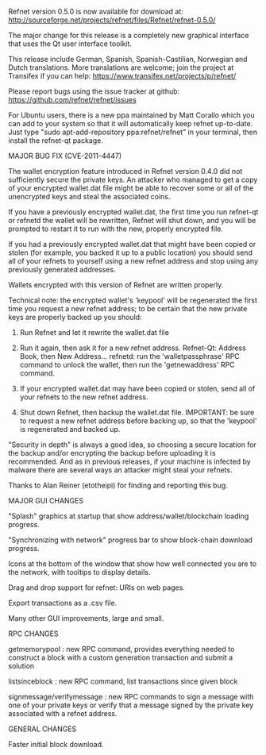 Refnet version 0.5.0 is now available for download at:
http://sourceforge.net/projects/refnet/files/Refnet/refnet-0.5.0/

The major change for this release is a completely new graphical interface that uses the Qt user interface toolkit.

This release include German, Spanish, Spanish-Castilian, Norwegian and Dutch translations. More translations are welcome; join the project at Transifex if you can help:
https://www.transifex.net/projects/p/refnet/

Please report bugs using the issue tracker at github:
https://github.com/refnet/refnet/issues

For Ubuntu users, there is a new ppa maintained by Matt Corallo which you can add to your system so that it will automatically keep refnet up-to-date.  Just type "sudo apt-add-repository ppa:refnet/refnet" in your terminal, then install the refnet-qt package.

MAJOR BUG FIX  (CVE-2011-4447)

The wallet encryption feature introduced in Refnet version 0.4.0 did not sufficiently secure the private keys. An attacker who
managed to get a copy of your encrypted wallet.dat file might be able to recover some or all of the unencrypted keys and steal the
associated coins.

If you have a previously encrypted wallet.dat, the first time you run refnet-qt or refnetd the wallet will be rewritten, Refnet will
shut down, and you will be prompted to restart it to run with the new, properly encrypted file.

If you had a previously encrypted wallet.dat that might have been copied or stolen (for example, you backed it up to a public
location) you should send all of your refnets to yourself using a new refnet address and stop using any previously generated addresses.

Wallets encrypted with this version of Refnet are written properly.

Technical note: the encrypted wallet's 'keypool' will be regenerated the first time you request a new refnet address; to be certain that the
new private keys are properly backed up you should:

1. Run Refnet and let it rewrite the wallet.dat file

2. Run it again, then ask it for a new refnet address.
Refnet-Qt: Address Book, then New Address...
refnetd: run the 'walletpassphrase' RPC command to unlock the wallet,  then run the 'getnewaddress' RPC command.

3. If your encrypted wallet.dat may have been copied or stolen, send  all of your refnets to the new refnet address.

4. Shut down Refnet, then backup the wallet.dat file.
IMPORTANT: be sure to request a new refnet address before backing up, so that the 'keypool' is regenerated and backed up.

"Security in depth" is always a good idea, so choosing a secure location for the backup and/or encrypting the backup before uploading it is recommended. And as in previous releases, if your machine is infected by malware there are several ways an attacker might steal your refnets.

Thanks to Alan Reiner (etotheipi) for finding and reporting this bug.

MAJOR GUI CHANGES

"Splash" graphics at startup that show address/wallet/blockchain loading progress.

"Synchronizing with network" progress bar to show block-chain download progress.

Icons at the bottom of the window that show how well connected you are to the network, with tooltips to display details.

Drag and drop support for refnet: URIs on web pages.

Export transactions as a .csv file.

Many other GUI improvements, large and small.

RPC CHANGES

getmemorypool : new RPC command, provides everything needed to construct a block with a custom generation transaction and submit a solution

listsinceblock : new RPC command, list transactions since given block

signmessage/verifymessage : new RPC commands to sign a message with one of your private keys or verify that a message signed by the private key associated with a refnet address.

GENERAL CHANGES

Faster initial block download.
